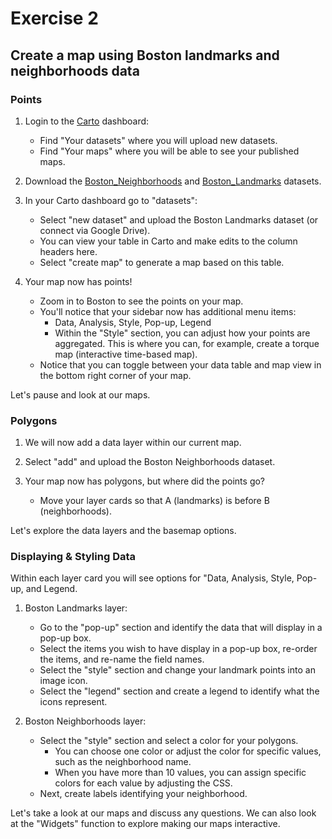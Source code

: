 # **Exercise 2**

## **Create a map using Boston landmarks and neighborhoods data**

### Points

1. Login to the [Carto](https://carto.com/) dashboard:
   * Find "Your datasets" where you will upload new datasets.
   * Find "Your maps" where you will be able to see your published maps.

2. Download the [Boston_Neighborhoods](https://github.com/BCDigSchol/DSIncubator/blob/master/4_Visualizations/datasets/Boston_Neighborhoods.zip) and [Boston_Landmarks](https://docs.google.com/spreadsheets/d/e/2PACX-1vSDy2yIioREvlj6HXiTCKsBoIRTWSuT2iV1AZu_EvrrftPKhhbHCY2uh4uFWzz0nhMPUwvNknhIPvLZ/pubhtml) datasets.

3. In your Carto dashboard go to "datasets":
    * Select "new dataset" and upload the Boston Landmarks dataset (or connect via Google Drive).
    * You can view your table in Carto and make edits to the column headers here.
    * Select "create map" to generate a map based on this table.

4. Your map now has points!
   * Zoom in to Boston to see the points on your map.
   * You'll notice that your sidebar now has additional menu items:
     * Data, Analysis, Style, Pop-up, Legend
     * Within the "Style" section, you can adjust how your points are aggregated. This is where you can, for example, create a 
     torque map (interactive time-based map).
   * Notice that you can toggle between your data table and map view in the bottom right corner of your map.

Let's pause and look at our maps.


### Polygons

1. We will now add a data layer within our current map.

2. Select "add" and upload the Boston Neighborhoods dataset.

3. Your map now has polygons, but where did the points go?
    * Move your layer cards so that A (landmarks) is before B (neighborhoods).

Let's explore the data layers and the basemap options.


### Displaying & Styling Data

Within each layer card you will see options for "Data, Analysis, Style, Pop-up, and Legend.

1. Boston Landmarks layer:
    * Go to the "pop-up" section and identify the data that will display in a pop-up box.
    * Select the items you wish to have display in a pop-up box, re-order the items, and re-name the field names.
    * Select the "style" section and change your landmark points into an image icon.
    * Select the "legend" section and create a legend to identify what the icons represent.

2. Boston Neighborhoods layer:
    * Select the "style" section and select a color for your polygons.
      * You can choose one color or adjust the color for specific values, such as the neighborhood name.
      * When you have more than 10 values, you can assign specific colors for each value by adjusting the CSS.
    * Next, create labels identifying your neighborhood.

Let's take a look at our maps and discuss any questions. We can also look at the "Widgets" function to explore making our maps interactive.







